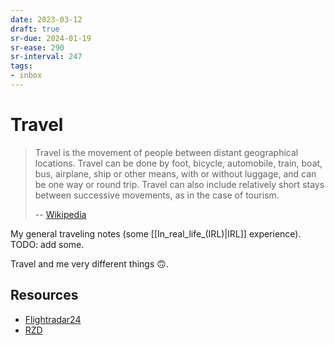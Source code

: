 ```yaml
---
date: 2023-03-12
draft: true
sr-due: 2024-01-19
sr-ease: 290
sr-interval: 247
tags:
- inbox
---
```


# Travel

> Travel is the movement of people between distant geographical locations.
> Travel can be done by foot, bicycle, automobile, train, boat, bus, airplane,
> ship or other means, with or without luggage, and can be one way or round
> trip. Travel can also include relatively short stays between successive
> movements, as in the case of tourism.
>
> -- [Wikipedia](https://en.wikipedia.org/wiki/Travel)

My general traveling notes (some [[In_real_life_(IRL)|IRL]] experience). TODO: add
some.

Travel and me very different things 🙃.

## Resources

- [Flightradar24](https://www.flightradar24.com/)
- [RZD](http://www.rzd.ru/)